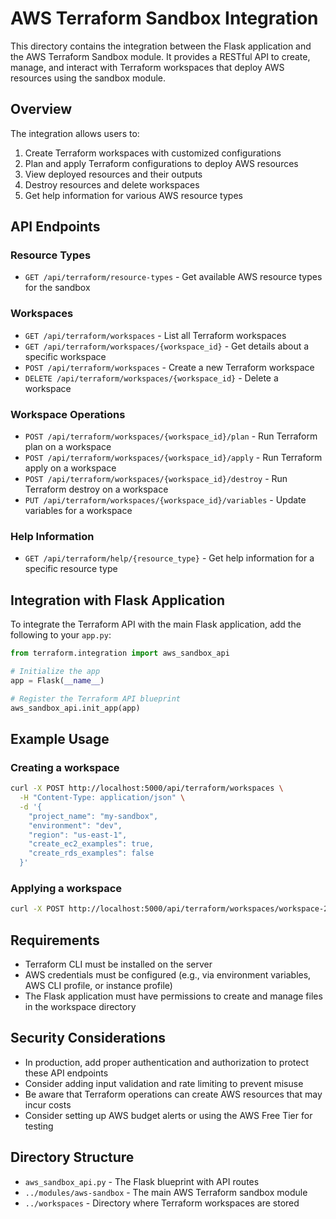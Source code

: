 # AWS Terraform Sandbox Integration

This directory contains the integration between the Flask application and the AWS Terraform Sandbox module. It provides a RESTful API to create, manage, and interact with Terraform workspaces that deploy AWS resources using the sandbox module.

## Overview

The integration allows users to:

1. Create Terraform workspaces with customized configurations
2. Plan and apply Terraform configurations to deploy AWS resources
3. View deployed resources and their outputs
4. Destroy resources and delete workspaces
5. Get help information for various AWS resource types

## API Endpoints

### Resource Types

- `GET /api/terraform/resource-types` - Get available AWS resource types for the sandbox

### Workspaces

- `GET /api/terraform/workspaces` - List all Terraform workspaces
- `GET /api/terraform/workspaces/{workspace_id}` - Get details about a specific workspace
- `POST /api/terraform/workspaces` - Create a new Terraform workspace
- `DELETE /api/terraform/workspaces/{workspace_id}` - Delete a workspace

### Workspace Operations

- `POST /api/terraform/workspaces/{workspace_id}/plan` - Run Terraform plan on a workspace
- `POST /api/terraform/workspaces/{workspace_id}/apply` - Run Terraform apply on a workspace
- `POST /api/terraform/workspaces/{workspace_id}/destroy` - Run Terraform destroy on a workspace
- `PUT /api/terraform/workspaces/{workspace_id}/variables` - Update variables for a workspace

### Help Information

- `GET /api/terraform/help/{resource_type}` - Get help information for a specific resource type

## Integration with Flask Application

To integrate the Terraform API with the main Flask application, add the following to your `app.py`:

```python
from terraform.integration import aws_sandbox_api

# Initialize the app
app = Flask(__name__)

# Register the Terraform API blueprint
aws_sandbox_api.init_app(app)
```

## Example Usage

### Creating a workspace

```bash
curl -X POST http://localhost:5000/api/terraform/workspaces \
  -H "Content-Type: application/json" \
  -d '{
    "project_name": "my-sandbox",
    "environment": "dev",
    "region": "us-east-1",
    "create_ec2_examples": true,
    "create_rds_examples": false
  }'
```

### Applying a workspace

```bash
curl -X POST http://localhost:5000/api/terraform/workspaces/workspace-20250905-123456/apply
```

## Requirements

- Terraform CLI must be installed on the server
- AWS credentials must be configured (e.g., via environment variables, AWS CLI profile, or instance profile)
- The Flask application must have permissions to create and manage files in the workspace directory

## Security Considerations

- In production, add proper authentication and authorization to protect these API endpoints
- Consider adding input validation and rate limiting to prevent misuse
- Be aware that Terraform operations can create AWS resources that may incur costs
- Consider setting up AWS budget alerts or using the AWS Free Tier for testing

## Directory Structure

- `aws_sandbox_api.py` - The Flask blueprint with API routes
- `../modules/aws-sandbox` - The main AWS Terraform sandbox module
- `../workspaces` - Directory where Terraform workspaces are stored
